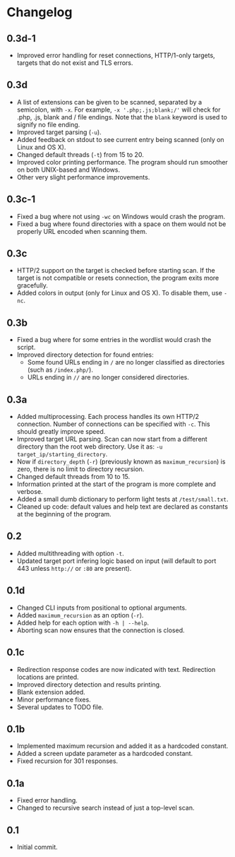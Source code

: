 # Changelog #

## 0.3d-1 ##
* Improved error handling for reset connections, HTTP/1-only targets, targets that do not exist and TLS errors.

## 0.3d ##
* A list of extensions can be given to be scanned, separated by a semicolon, with `-x`. For example, `-x '.php;.js;blank;/'` will check for .php, .js, blank and / file endings. Note that the `blank` keyword is used to signify no file ending.
* Improved target parsing (`-u`).
* Added feedback on stdout to see current entry being scanned (only on Linux and OS X).
* Changed default threads (`-t`) from 15 to 20.
* Improved color printing performance. The program should run smoother on both UNIX-based and Windows.
* Other very slight performance improvements.

## 0.3c-1 ##
* Fixed a bug where not using `-wc` on Windows would crash the program.
* Fixed a bug where found directories with a space on them would not be properly URL encoded when scanning them.

## 0.3c ##
* HTTP/2 support on the target is checked before starting scan. If the target is not compatible or resets connection, the program exits more gracefully.
* Added colors in output (only for Linux and OS X). To disable them, use `-nc`.

## 0.3b ##
* Fixed a bug where for some entries in the wordlist would crash the script.
* Improved directory detection for found entries:
	- Some found URLs ending in `/` are no longer classified as directories (such as `/index.php/`).
	- URLs ending in `//` are no longer considered directories.

## 0.3a ##
* Added multiprocessing. Each process handles its own HTTP/2 connection. Number of connections can be specified with `-c`. This should greatly improve speed.
* Improved target URL parsing. Scan can now start from a different directory than the root web directory. Use it as: `-u target_ip/starting_directory`.
* Now if `directory_depth` (`-r`) (previously known as `maximum_recursion`) is zero, there is no limit to directory recursion.
* Changed default threads from 10 to 15.
* Information printed at the start of the program is more complete and verbose.
* Added a small dumb dictionary to perform light tests at `/test/small.txt`.
* Cleaned up code: default values and help text are declared as constants at the beginning of the program.

## 0.2 ##
* Added multithreading with option `-t`.
* Updated target port infering logic based on input (will default to port 443 unless `http://` or `:80` are present).

## 0.1d ##
* Changed CLI inputs from positional to optional arguments.
* Added `maximum_recursion` as an option (`-r`).
* Added help for each option with `-h | --help`.
* Aborting scan now ensures that the connection is closed.

## 0.1c ##
* Redirection response codes are now indicated with text. Redirection locations are printed.
* Improved directory detection and results printing.
* Blank extension added.
* Minor performance fixes.
* Several updates to TODO file.

## 0.1b ##
* Implemented maximum recursion and added it as a hardcoded constant.
* Added a screen update parameter as a hardcoded constant.
* Fixed recursion for 301 responses.

## 0.1a ##
* Fixed error handling.
* Changed to recursive search instead of just a top-level scan.

## 0.1 ##
* Initial commit.